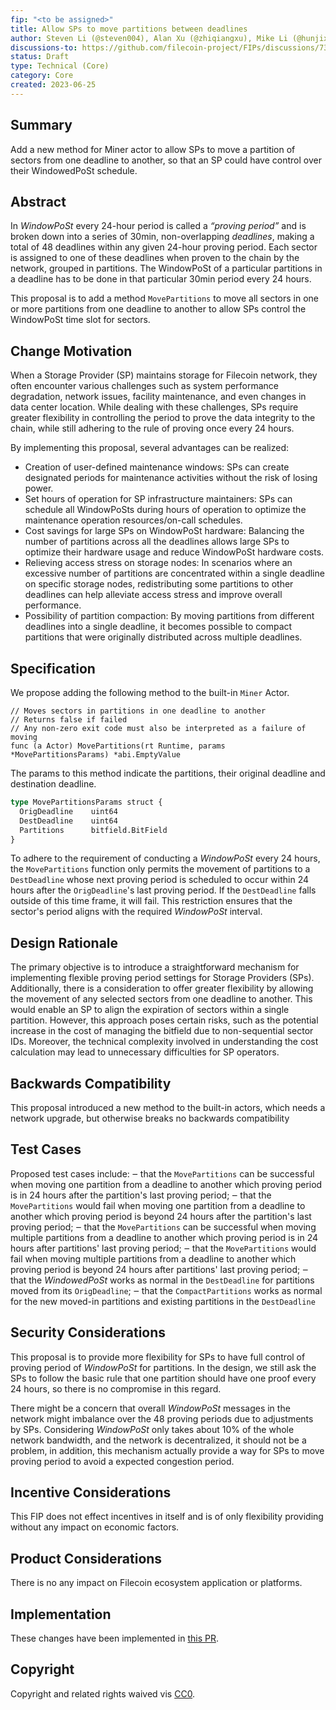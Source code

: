 ```yaml
---
fip: "<to be assigned>" 
title: Allow SPs to move partitions between deadlines 
author: Steven Li (@steven004), Alan Xu (@zhiqiangxu), Mike Li (@hunjixin), Alex North (@anorth), Nicola (@nicola)
discussions-to: https://github.com/filecoin-project/FIPs/discussions/735
status: Draft
type: Technical (Core)
category: Core
created: 2023-06-25
---
```


## Summary
Add a new method for Miner actor to allow SPs to move a partition of sectors from one deadline to another, so that an SP could have control over their WindowedPoSt schedule. 

## Abstract 
In _WindowPoSt_ every 24-hour period is called a _“proving period”_ and is broken down into a series of 30min, non-overlapping _deadlines_, making a total of 48 deadlines within any given 24-hour proving period. Each sector is assigned to one of these deadlines when proven to the chain by the network, grouped in partitions. The WindowPoSt of a particular partitions in a deadline has to be done in that particular 30min period every 24 hours. 

This proposal is to add a method  `MovePartitions` to move all sectors in one or more partitions from one deadline to another to allow SPs control the WindowPoSt time slot for sectors.

## Change Motivation
When a Storage Provider (SP) maintains storage for Filecoin network, they often encounter various challenges such as system performance degradation, network issues, facility maintenance, and even changes in data center location. While dealing with these challenges, SPs require greater flexibility in controlling the period to prove the data integrity to the chain, while still adhering to the rule of proving once every 24 hours. 

By implementing this proposal, several advantages can be realized: 

- Creation of user-defined maintenance windows: SPs can create designated periods for maintenance activities without the risk of losing power. 
- Set hours of operation for SP infrastructure maintainers: SPs can schedule all WindowPoSts during hours of operation to optimize the maintenance operation resources/on-call schedules. 
- Cost savings for large SPs on WindowPoSt hardware: Balancing the number of partitions across all the deadlines allows large SPs to optimize their hardware usage and reduce WindowPoSt hardware costs.
- Relieving access stress on storage nodes: In scenarios where an excessive number of partitions are concentrated within a single deadline on specific storage nodes, redistributing some partitions to other deadlines can help alleviate access stress and improve overall performance.
- Possibility of partition compaction: By moving partitions from different deadlines into a single deadline, it becomes possible to compact partitions that were originally distributed across multiple deadlines. 

## Specification
We propose adding the following method to the built-in `Miner` Actor. 

``` golang
// Moves sectors in partitions in one deadline to another
// Returns false if failed
// Any non-zero exit code must also be interpreted as a failure of moving
func (a Actor) MovePartitions(rt Runtime, params *MovePartitionsParams) *abi.EmptyValue
```

The params to this method indicate the partitions, their original deadline and destination deadline.
``` rust
type MovePartitionsParams struct {
  OrigDeadline    uint64
  DestDeadline    uint64
  Partitions      bitfield.BitField
} 
```

To adhere to the requirement of conducting a _WindowPoSt_ every 24 hours, the `MovePartitions` function only permits the movement of partitions to a `DestDeadline` whose next proving period is scheduled to occur within 24 hours after the `OrigDeadline`'s last proving period. If the `DestDeadline` falls outside of this time frame, it will fail. This restriction ensures that the sector's period aligns with the required _WindowPoSt_ interval. 

## Design Rationale
The primary objective is to introduce a straightforward mechanism for implementing flexible proving period settings for Storage Providers (SPs). Additionally, there is a consideration to offer greater flexibility by allowing the movement of any selected sectors from one deadline to another. This would enable an SP to align the expiration of sectors within a single partition. However, this approach poses certain risks, such as the potential increase in the cost of managing the bitfield due to non-sequential sector IDs. Moreover, the technical complexity involved in understanding the cost calculation may lead to unnecessary difficulties for SP operators.

## Backwards Compatibility
This proposal introduced a new method to the built-in actors, which needs a network upgrade, but otherwise breaks no backwards compatibility

## Test Cases
Proposed test cases include: 
‒ that the `MovePartitions` can be successful when moving one partition from a deadline to another which proving period is in 24 hours after the partition's last proving period;
‒ that the `MovePartitions` would fail when moving one partition from a deadline to another which proving period is beyond 24 hours after the partition's last proving period;
‒ that the `MovePartitions` can be successful when moving multiple partitions from a deadline to another which proving period is in 24 hours after partitions' last proving period;
‒ that the `MovePartitions` would fail when moving multiple partitions from a deadline to another which proving period is beyond 24 hours after partitions' last proving period;
‒ that the _WindowedPoSt_ works as normal in the `DestDeadline` for partitions moved from its `OrigDeadline`;
‒ that the `CompactPartitions` works as normal for the new moved-in partitions and existing partitions in the `DestDeadline`

## Security Considerations
This proposal is to provide more flexibility for SPs to have full control of proving period of _WindowPoSt_ for partitions. In the design, we still ask the SPs to follow the basic rule that one partition should have one proof every 24 hours, so there is no compromise in this regard. 

There might be a concern that overall _WindowPoSt_ messages in the network might imbalance over the 48 proving periods due to adjustments by SPs. Considering _WindowPoSt_ only takes about 10% of the whole network bandwidth, and the network is decentralized, it should not be a problem, in addition, this mechanism actually provide a way for SPs to move proving period to avoid a expected congestion period. 

## Incentive Considerations
This FIP does not effect incentives in itself and is of only flexibility providing without any impact on economic factors. 

## Product Considerations
There is no any impact on Filecoin ecosystem application or platforms. 

## Implementation
These changes have been implemented in [this PR](https://github.com/filecoin-project/builtin-actors/pull/1326). 

## Copyright
Copyright and related rights waived vis [CC0](https://creativecommons.org/publicdomain/zero/1.0/). 
